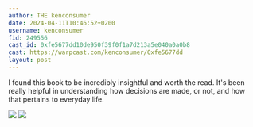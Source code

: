 ```yaml
---
author: THE kenconsumer
date: 2024-04-11T10:46:52+0200
username: kenconsumer
fid: 249556
cast_id: 0xfe5677dd10de950f39f0f1a7d213a5e040a0a0b8
cast: https://warpcast.com/kenconsumer/0xfe5677dd
layout: post
---
```

I found this book to be incredibly insightful and worth the read. It's been really helpful in understanding how decisions are made, or not, and how that pertains to everyday life.  

![](https://imagedelivery.net/BXluQx4ige9GuW0Ia56BHw/b10c0524-66e3-46e3-5f7a-11c8cd590700/original)
![](https://imagedelivery.net/BXluQx4ige9GuW0Ia56BHw/2fb50d0b-e37e-4185-0cd8-a8b6bfd89d00/original)